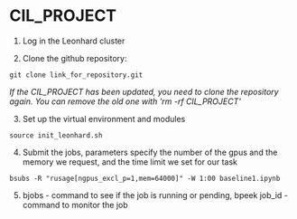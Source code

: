 # CIL_PROJECT

1. Log in the Leonhard cluster

2. Clone the github repository: 
```
git clone link_for_repository.git
```
*If the CIL_PROJECT has been updated, you need to clone the repository again. You can remove the old one with 'rm -rf CIL_PROJECT'*

3. Set up the virtual environment and modules
```
source init_leonhard.sh
```

4. Submit the jobs, parameters specify the number of the gpus and the memory we request, and the time limit we set for our task
```
bsubs -R "rusage[ngpus_excl_p=1,mem=64000]" -W 1:00 baseline1.ipynb
```

5. bjobs - command to see if the job is running or pending, bpeek job_id - command to monitor the job
